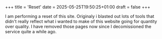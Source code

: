 +++
title = 'Reset'
date = 2025-05-25T19:50:25+01:00
draft = false
+++

I am performing a reset of this site. Originaly i blasted out lots of tools that didn't really reflect
what i wanted to make of this website going for quantity over quality. I have removed those pages now
since I decomissioned the service quite a while ago. 
